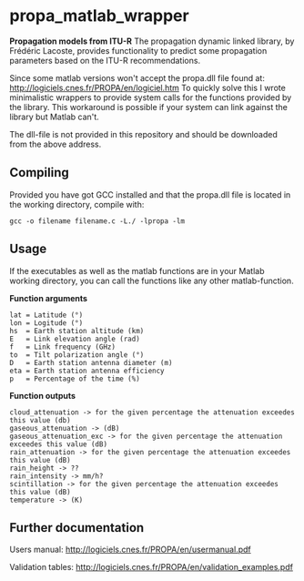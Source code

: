 propa_matlab_wrapper
====================
**Propagation models from ITU-R**
The propagation dynamic linked library, by Frédéric Lacoste, provides functionality to predict some propagation parameters based on the ITU-R recommendations.

Since some matlab versions won't accept the propa.dll file found at: http://logiciels.cnes.fr/PROPA/en/logiciel.htm
To quickly solve this I wrote minimalistic wrappers to provide system calls for the functions provided by the library. This workaround is possible if your system can link against the library but Matlab can't.

The dll-file is not provided in this repository and should be downloaded from the above address.


## Compiling
Provided you have got GCC installed and that the propa.dll file is located in the working directory, compile with:
```
gcc -o filename filename.c -L./ -lpropa -lm
```


## Usage
If the executables as well as the matlab functions are in your Matlab working directory, you can call the functions like any other matlab-function.

**Function arguments**
```
lat = Latitude (°)
lon = Logitude (°)
hs  = Earth station altitude (km)
E   = Link elevation angle (rad)
f   = Link frequency (GHz)
to  = Tilt polarization angle (°)
D   = Earth station antenna diameter (m)
eta = Earth station antenna efficiency
p   = Percentage of the time (%)
```

**Function outputs**
```
cloud_attenuation -> for the given percentage the attenuation exceedes this value (db)
gaseous_attenuation -> (dB)
gaseous_attenuation_exc -> for the given percentage the attenuation exceedes this value (dB)
rain_attenuation -> for the given percentage the attenuation exceedes this value (dB)
rain_height -> ??
rain_intensity -> mm/h?
scintillation -> for the given percentage the attenuation exceedes this value (dB)
temperature -> (K)
```

## Further documentation
Users manual:
http://logiciels.cnes.fr/PROPA/en/usermanual.pdf

Validation tables:
http://logiciels.cnes.fr/PROPA/en/validation_examples.pdf